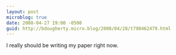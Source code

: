 ```yaml
---
layout: post
microblog: true
date: 2008-04-27 19:00 -0500
guid: http://bdougherty.micro.blog/2008/04/28/t798462479.html
---
```

I really should be writing my paper right now.
